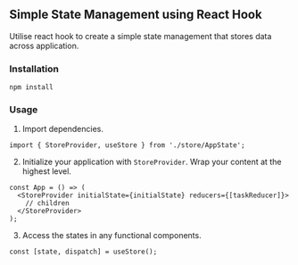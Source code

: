 ## Simple State Management using React Hook

Utilise react hook to create a simple state management that stores data across application.

### Installation

```
npm install
```

### Usage

1. Import dependencies.
```
import { StoreProvider, useStore } from './store/AppState';
```
2. Initialize your application with `StoreProvider`. Wrap your content at the highest level.
```
const App = () => (
  <StoreProvider initialState={initialState} reducers={[taskReducer]}>
    // children
  </StoreProvider>
);
```
3. Access the states in any functional components.
```
const [state, dispatch] = useStore();
```
